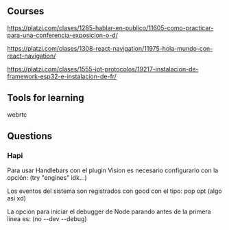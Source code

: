 ## Courses

https://platzi.com/clases/1285-hablar-en-publico/11605-como-practicar-para-una-conferencia-exposicion-o-d/

https://platzi.com/clases/1308-react-navigation/11975-hola-mundo-con-react-navigation/

https://platzi.com/clases/1555-iot-protocolos/19217-instalacion-de-framework-esp32-e-instalacion-de-fr/

## Tools for learning

webrtc

## Questions

### Hapi

Para usar Handlebars con el plugin Vision es necesario configurarlo con la opción: (try "engines" idk...)

Los eventos del sistema son registrados con good con el tipo: pop opt (algo asi xd)

La opción para iniciar el debugger de Node parando antes de la primera línea es: (no --dev --debug)
